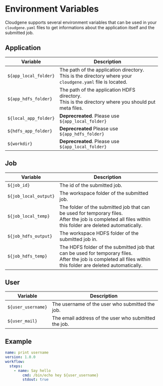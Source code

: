 # Environment Variables

Cloudgene supports several environment variables that can be used in your `cloudgene.yaml` files to get informations about the application itself and the submitted job.

## Application

| Variable | Description |
| --- | --- |
| `${app_local_folder}` | The path of the application directory.<br>This is the directory where your `cloudgene.yaml` file is located. |
| `${app_hdfs_folder}` | The path of the application HDFS directory.<br>This is the directory where you should put meta files. |
| `${local_app_folder}` | **Deprecreated**. Please use `${app_local_folder}` |
| `${hdfs_app_folder}` | **Deprecreated** Please use `${app_hdfs_folder}` |
| `${workdir}` | **Deprecreated**. Please use `${app_local_folder}` |

## Job

| Variable | Description |
| --- | --- |
| `${job_id}` | The id of the submitted job. |
| `${job_local_output}` | The workspace folder of the submitted job. |
| `${job_local_temp}` | The folder of the submitted job that can be used for temporary files.<br>After the job is completed all files within this folder are deleted automatically. |
| `${job_hdfs_output}` | The workspace HDFS folder of the submitted job in. |
| `${job_hdfs_temp}` | The HDFS folder of the submitted job that can be used for temporary files.<br>After the job is completed all files within this folder are deleted automatically. |


## User

| Variable | Description |
| --- | --- |
| `${user_username}` | The username of the user who submitted the job. |
| `${user_mail}` | The email address of the user who submitted the job. |


## Example

```yaml
name: print username
version: 1.0.0
workflow:
  steps:
    - name: Say hello
	    cmd: /bin/echo hey ${user_username}
	    stdout: true
```

